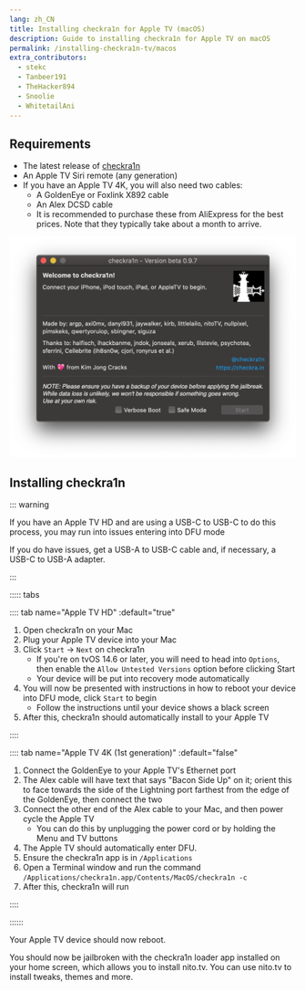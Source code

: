 ```yaml
---
lang: zh_CN
title: Installing checkra1n for Apple TV (macOS)
description: Guide to installing checkra1n for Apple TV on macOS
permalink: /installing-checkra1n-tv/macos
extra_contributors:
  - stekc
  - Tanbeer191
  - TheHacker894
  - Snoolie
  - WhitetailAni
---
```


## Requirements

- The latest release of [checkra1n](https://checkra.in)
- An Apple TV Siri remote (any generation)
- If you have an Apple TV 4K, you will also need two cables:
  - A GoldenEye or Foxlink X892 cable
  - An Alex DCSD cable
  - It is recommended to purchase these from AliExpress for the best prices. Note that they typically take about a month to arrive.

![A screenshot of the checkra1n application](/assets/images/checkra1n.png)

## Installing checkra1n

::: warning

If you have an Apple TV HD and are using a USB-C to USB-C to do this process, you may run into issues entering into DFU mode

If you do have issues, get a USB-A to USB-C cable and, if necessary, a USB-C to USB-A adapter.

:::

::::: tabs

:::: tab name="Apple TV HD" :default="true"

1. Open checkra1n on your Mac
1. Plug your Apple TV device into your Mac
1. Click `Start` -> `Next` on checkra1n
    - If you're on tvOS 14.6 or later, you will need to head into `Options`, then enable the `Allow Untested Versions` option before clicking Start
    - Your device will be put into recovery mode automatically
1. You will now be presented with instructions in how to reboot your device into <router-link to="/faq/#what-is-dfu-mode">DFU mode</router-link>, click `Start` to begin
    - Follow the instructions until your device shows a black screen
1. After this, checkra1n should automatically install to your Apple TV

::::

:::: tab name="Apple TV 4K (1st generation)" :default="false"

1. Connect the GoldenEye to your Apple TV's Ethernet port
1. The Alex cable will have text that says "Bacon Side Up" on it; orient this to face towards the side of the Lightning port farthest from the edge of the GoldenEye, then connect the two
1. Connect the other end of the Alex cable to your Mac, and then power cycle the Apple TV
    - You can do this by unplugging the power cord or by holding the Menu and TV buttons
1. The Apple TV should automatically enter DFU.
1. Ensure the checkra1n app is in `/Applications`
1. Open a Terminal window and run the command `/Applications/checkra1n.app/Contents/MacOS/checkra1n -c`
1. After this, checkra1n will run

::::

::::::

Your Apple TV device should now reboot.

You should now be jailbroken with the checkra1n loader app installed on your home screen, which allows you to install nito.tv. You can use nito.tv to install tweaks, themes and more.
